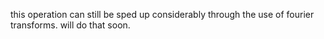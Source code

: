 this operation can still be sped up considerably through the use of fourier transforms. will do that soon.
